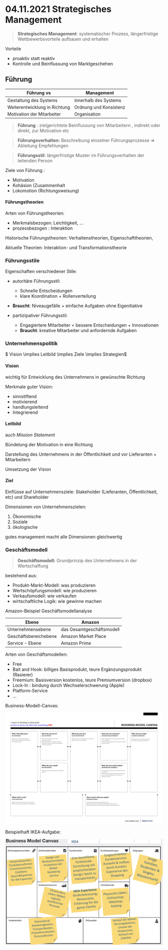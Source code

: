 #  04.11.2021 Strategisches Management

> **Strategisches Management**: systematischer Prozess, längerfristige Wettbewerbsvorteile aufbauen und erhalten

Vorteile

- proaktiv statt reaktiv
- Kontrolle und Beinflussung von Marktgeschehen



## Führung

| Führung vs                    | Management             |
| ----------------------------- | ---------------------- |
| Gestaltung des Systems        | innerhalb des Systems  |
| Weiterentwicklung in Richtung | Ordnung und Konsistenz |
| Motivation der Mitarbeiter    | Organisation           |



> **Führung** : zielgerichtete Beinflussung von Mitarbeitern , indirekt oder direkt, zur Motivation etc

> **Führungsverhalten:** Beschreibung einzelner Führungsprozesse => Ableitung Empfehlungen

> **Führungsstil**:  längerfristige Muster im Führungsverhalten der leitenden Person



Ziele von Führung :

- Motivation
- Kohäsion (Zusammenhalt
- Lokomotion (Richtungsweisung)



#### Führungstheorien

Arten von Führungstheorien:

- Merkmalsbezogen: Leichtigkeit, ...
- prozessbezogen : Interaktion

Historische Führungstheorien: Verhaltenstheorien, Eigenschafttheorien, 

Aktuelle Theorien: Interaktion- und Transformationstheorie



### Führungsstile 

Eigenschaften verschiedener Stile:

- autoritäre Führungsstil:

    - Schnelle Entscheidungen
    - klare Koordination + Rollenverteilung
- **Braucht**: Niveaugefälle + einfache Aufgaben ohne Eigenitiative
- partizipativer Führungsstil:

  - Engagiertere Mitarbeiter = bessere Entscheidungen + Innovationen
  - **Braucht**: kreative Mitarbeiter und anfordernde Aufgaben





### Unternehmenspolitik

$ Vision \implies Leitbild \implies Ziele \implies Strategien$

#### Vision

wichtig für Entwicklung des Unternehmens in gewünschte Richtung

Merkmale guter Vision:

- sinnstiftend
- motivierend
- handlungsleitend
- Integrierend



#### Leitbild

auch *Mission Statement* 

Bündelung der Motivation in eine Richtung

Darstellung des Unternehmens in der Öffentlichkeit und vor Lieferanten + Mitarbeitern

Umsetzung der Vision



#### Ziel

Einflüsse auf Unternehmensziele: Stakeholder (Lieferanten, Öffentlichkeit, etc) und Shareholder 

Dimensionen von Unternehmenszielen:

1. Ökonomische 
2. Soziale
3. ökologische

gutes management macht alle Dimensionen gleichwertig





### Geschäftsmodell

> **Geschäftsmodell:** Grundprinzip des Unternehmens in der Wertschaffung

bestehend aus:

- Produkt-Markt-Modell: was produzieren
- Wertschöpfungsmodell: wie produzieren
- Verkaufsmodell: wie verkaufen
- wirtschaftliche Logik: wie gewinne machen



Amazon-Beispiel Geschäftsmodellanalyse

| Ebene                 | Amazon                    |
| --------------------- | ------------------------- |
| Unternehmensebene     | das Gesamtgeschäftsmodell |
| Geschäftsbereichebene | Amazon Market Place       |
| Service - Ebene       | Amazon Prime              |



Arten von Geschäftsmodellen:

- Free
- Bait and Hook: billiges Basisprodukt, teure Ergänzungsprodukt (Rasierer)
- Freemium: Basisversion kostenlos, teure Premiumversion (dropbox)
- Lock-In : bindung durch Wechselerschwerung (Apple)
- Platform-Service
- ...



Business-Modell-Canvas:

![21-11-05-11-43](../images/21-11-05-11-43.jpg)



Beispielhaft IKEA-Aufgabe:

![21-11-05-11-53](../images/21-11-05-11-53.jpg)

